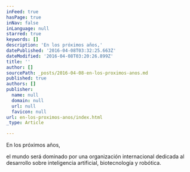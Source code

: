 ```yaml
---
inFeed: true
hasPage: true
inNav: false
inLanguage: null
starred: true
keywords: []
description: 'En los próximos años,'
datePublished: '2016-04-08T03:32:25.663Z'
dateModified: '2016-04-08T03:20:26.899Z'
title: ''
author: []
sourcePath: _posts/2016-04-08-en-los-proximos-anos.md
published: true
authors: []
publisher:
  name: null
  domain: null
  url: null
  favicon: null
url: en-los-proximos-anos/index.html
_type: Article

---
```

En los próximos años,

el mundo será dominado por una organización internacional dedicada al desarrollo sobre inteligencia artificial, biotecnología y robótica.